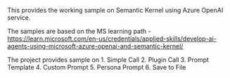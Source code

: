 This provides the working sample on Semantic Kernel using Azure OpenAI service. 

The samples are based on the MS learning path - https://learn.microsoft.com/en-us/credentials/applied-skills/develop-ai-agents-using-microsoft-azure-openai-and-semantic-kernel/

The project provides sample on
    1. Simple Call
    2. Plugin Call
    3. Prompt Template
    4. Custom Prompt
    5. Persona Prompt
    6. Save to File